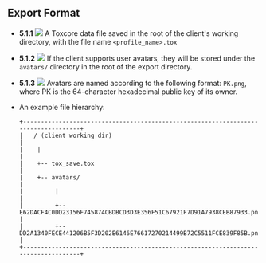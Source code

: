 Export Format
-------------

- **5.1.1** ![](/badge/req.png) A Toxcore data file saved in the root of the client's
  working directory, with the file name `<profile_name>.tox`

- **5.1.2** ![](/badge/req.png) If the client supports user avatars, they will be stored
  under the `avatars/` directory in the root of the export directory.

- **5.1.3** ![](/badge/req.png) Avatars are named according to the following format:
  `PK.png`, where PK is the 64-character hexadecimal public key of its owner.

- An example file hierarchy:

  ```
  +-----------------------------------------------------------------------------------+
  |   / (client working dir)                                                          |
  |    |                                                                              |
  |    +-- tox_save.tox                                                               |
  |    +-- avatars/                                                                   |
  |         |                                                                         |
  |         +-- E62DACF4C0DD23156F745874CBDBCD3D3E356F51C67921F7D91A7938CEB87933.png  |
  |         +-- DD2A1340FECE441206B5F3D202E6146E76617270214499B72C5511FCE839F85B.png  |
  +-----------------------------------------------------------------------------------+
  ```
